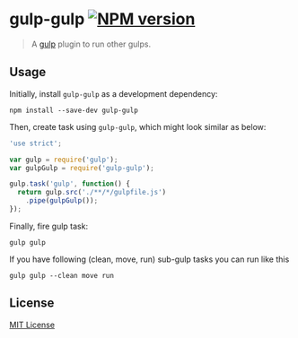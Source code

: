 gulp-gulp [![NPM version][npm-image]][npm-url]
=========

> A [gulp](https://github.com/gulpjs/gulp) plugin to run other gulps.

## Usage

Initially, install `gulp-gulp` as a development dependency:

```shell
npm install --save-dev gulp-gulp
```

Then, create task using `gulp-gulp`, which might look similar as below:

```javascript
'use strict';

var gulp = require('gulp');
var gulpGulp = require('gulp-gulp');

gulp.task('gulp', function() {
  return gulp.src('./**/*/gulpfile.js')
    .pipe(gulpGulp());
});
```

Finally, fire gulp task:

```shell
gulp gulp
```

If you have following (clean, move, run) sub-gulp tasks you can run like this

```shell
gulp gulp --clean move run
```

## License

[MIT License](http://en.wikipedia.org/wiki/MIT_License)


[npm-url]: https://npmjs.org/package/gulp-gulp
[npm-image]: https://badge.fury.io/js/gulp-gulp.png
